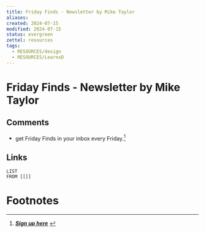 ```yaml
---
title: Friday Finds - Newsletter by Mike Taylor
aliases: 
created: 2024-07-15
modified: 2024-07-15
status: evergreen
zettel: resources
tags:
  - RESOURCES/design
  - RESOURCES/LearnxD
---
```

# Friday Finds - Newsletter by Mike Taylor
## Comments
- get Friday Finds in your inbox every Friday.[^1]
## Links
```dataview
LIST
FROM [[]]
```
# Footnotes

[^1]: _**[Sign up here](https://miketaylor.beehiiv.com/)**_ 